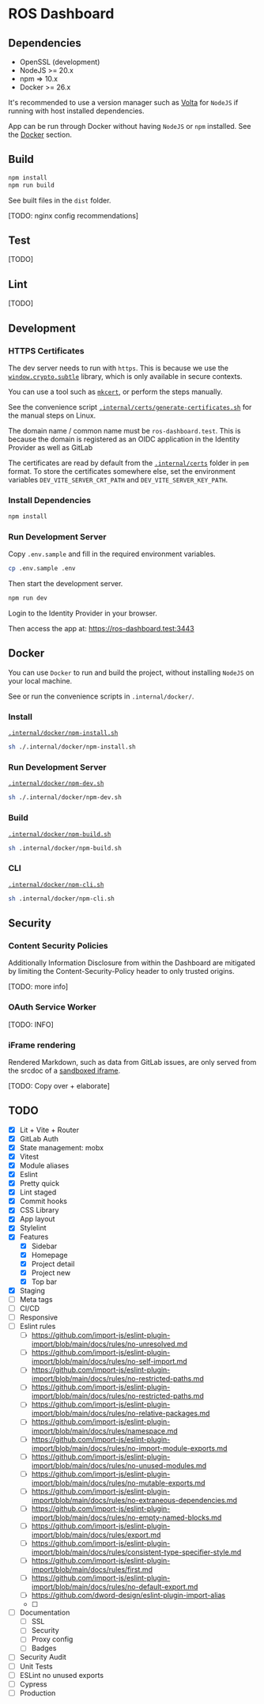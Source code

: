 # ROS Dashboard

## Dependencies

- OpenSSL (development)
- NodeJS >= 20.x
- npm => 10.x
- Docker >= 26.x

It's recommended to use a version manager such as [Volta](https://volta.sh/) for `NodeJS` if running with host installed dependencies.

App can be run through Docker without having `NodeJS` or `npm` installed. See the [Docker](#docker) section.

## Build

```sh
npm install
npm run build
```

See built files in the `dist` folder.

[TODO: nginx config recommendations]

## Test

[TODO]

## Lint

[TODO]

## Development

### HTTPS Certificates

The dev server needs to run with `https`. This is because we use the [`window.crypto.subtle`](https://developer.mozilla.org/en-US/docs/Web/API/Crypto/subtle) library, which is only available in secure contexts.

You can use a tool such as [`mkcert`](https://github.com/FiloSottile/mkcert), or perform the steps manually.

See the convenience script [`.internal/certs/generate-certificates.sh`](.internal/certs/generate-certificates.sh) for the manual steps on Linux.

The domain name / common name must be `ros-dashboard.test`. This is because the domain is registered as an OIDC application in the Identity Provider as well as GitLab

The certificates are read by default from the [`.internal/certs`](.internal/certs) folder in `pem` format. To store the certificates somewhere else, set the environment variables `DEV_VITE_SERVER_CRT_PATH` and `DEV_VITE_SERVER_KEY_PATH`.

### Install Dependencies

```sh
npm install
```

### Run Development Server

Copy `.env.sample` and fill in the required environment variables.

```sh
cp .env.sample .env
```

Then start the development server.

```sh
npm run dev
```

Login to the Identity Provider in your browser.

Then access the app at: <https://ros-dashboard.test:3443>

## Docker

You can use `Docker` to run and build the project, without installing `NodeJS` on your local machine.

See or run the convenience scripts in `.internal/docker/`.

### Install

[`.internal/docker/npm-install.sh`](/.internal/docker/npm-install.sh)

```sh
sh ./.internal/docker/npm-install.sh
```

### Run Development Server

[`.internal/docker/npm-dev.sh`](/.internal/docker/npm-dev.sh)

```sh
sh ./.internal/docker/npm-dev.sh
```

### Build

[`.internal/docker/npm-build.sh`](/.internal/docker/npm-build.sh)

```sh
sh .internal/docker/npm-build.sh
```

### CLI

[`.internal/docker/npm-cli.sh`](/.internal/docker/npm-cli.sh)

```sh
sh .internal/docker/npm-cli.sh
```

## Security

### Content Security Policies

Additionally Information Disclosure from within the Dashboard are mitigated by limiting the Content-Security-Policy header to only trusted origins.

[TODO: more info]

### OAuth Service Worker

[TODO: INFO]

### iFrame rendering

Rendered Markdown, such as data from GitLab issues, are only served from the srcdoc of a [sandboxed iframe](elements/ui/unsafe-content.js).

[TODO: Copy over + elaborate]

## TODO

- [x] Lit + Vite + Router
- [x] GitLab Auth
- [x] State management: mobx
- [x] Vitest
- [x] Module aliases
- [x] Eslint
- [x] Pretty quick
- [x] Lint staged
- [x] Commit hooks
- [x] CSS Library
- [x] App layout
- [x] Stylelint
- [x] Features
  - [x] Sidebar
  - [x] Homepage
  - [x] Project detail
  - [x] Project new
  - [x] Top bar
- [x] Staging
- [ ] Meta tags
- [ ] CI/CD
- [ ] Responsive
- [ ] Eslint rules
  - [ ] https://github.com/import-js/eslint-plugin-import/blob/main/docs/rules/no-unresolved.md
  - [ ] https://github.com/import-js/eslint-plugin-import/blob/main/docs/rules/no-self-import.md
  - [ ] https://github.com/import-js/eslint-plugin-import/blob/main/docs/rules/no-restricted-paths.md
  - [ ] https://github.com/import-js/eslint-plugin-import/blob/main/docs/rules/no-restricted-paths.md
  - [ ] https://github.com/import-js/eslint-plugin-import/blob/main/docs/rules/no-relative-packages.md
  - [ ] https://github.com/import-js/eslint-plugin-import/blob/main/docs/rules/namespace.md
  - [ ] https://github.com/import-js/eslint-plugin-import/blob/main/docs/rules/no-import-module-exports.md
  - [ ] https://github.com/import-js/eslint-plugin-import/blob/main/docs/rules/no-unused-modules.md
  - [ ] https://github.com/import-js/eslint-plugin-import/blob/main/docs/rules/no-mutable-exports.md
  - [ ] https://github.com/import-js/eslint-plugin-import/blob/main/docs/rules/no-extraneous-dependencies.md
  - [ ] https://github.com/import-js/eslint-plugin-import/blob/main/docs/rules/no-empty-named-blocks.md
  - [ ] https://github.com/import-js/eslint-plugin-import/blob/main/docs/rules/export.md
  - [ ] https://github.com/import-js/eslint-plugin-import/blob/main/docs/rules/consistent-type-specifier-style.md
  - [ ] https://github.com/import-js/eslint-plugin-import/blob/main/docs/rules/first.md
  - [ ] https://github.com/import-js/eslint-plugin-import/blob/main/docs/rules/no-default-export.md
  - [ ] https://github.com/dword-design/eslint-plugin-import-alias
  - [ ]
- [ ] Documentation
  - [ ] SSL
  - [ ] Security
  - [ ] Proxy config
  - [ ] Badges
- [ ] Security Audit
- [ ] Unit Tests
- [ ] ESLint no unused exports
- [ ] Cypress
- [ ] Production
